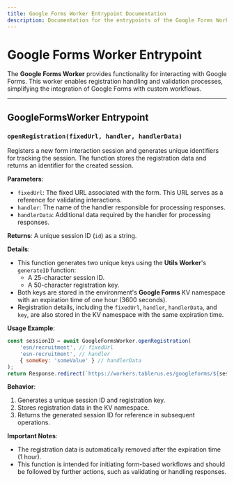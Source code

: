 ```yaml
---
title: Google Forms Worker Entrypoint Documentation
description: Documentation for the entrypoints of the Google Forms Worker.
---
```


# Google Forms Worker Entrypoint

The **Google Forms Worker** provides functionality for interacting with Google Forms. This worker enables registration handling and validation processes, simplifying the integration of Google Forms with custom workflows.

---

## **GoogleFormsWorker Entrypoint**

### **`openRegistration(fixedUrl, handler, handlerData)`**

Registers a new form interaction session and generates unique identifiers for tracking the session. The function stores the registration data and returns an identifier for the created session.

**Parameters**:
- `fixedUrl`: The fixed URL associated with the form. This URL serves as a reference for validating interactions.
- `handler`: The name of the handler responsible for processing responses.
- `handlerData`: Additional data required by the handler for processing responses.

**Returns**:
A unique session ID (`id`) as a string.

**Details**:
- This function generates two unique keys using the **Utils Worker**'s `generateID` function:
  - A 25-character session ID.
  - A 50-character registration key.
- Both keys are stored in the environment's **Google Forms** KV namespace with an expiration time of one hour (3600 seconds).
- Registration details, including the `fixedUrl`, `handler`, `handlerData`, and `key`, are also stored in the KV namespace with the same expiration time.

**Usage Example**:

```javascript showLineNumbers
const sessionID = await GoogleFormsWorker.openRegistration(
    'esn/recruitment', // fixedUrl
    'esn-recruitment', // handler
    { someKey: 'someValue' } // handlerData
);
return Response.redirect(`https://workers.tablerus.es/googleforms/${sessionID}`, 302);
```

**Behavior**:
1. Generates a unique session ID and registration key.
2. Stores registration data in the KV namespace.
3. Returns the generated session ID for reference in subsequent operations.

**Important Notes**:
- The registration data is automatically removed after the expiration time (1 hour).
- This function is intended for initiating form-based workflows and should be followed by further actions, such as validating or handling responses.
